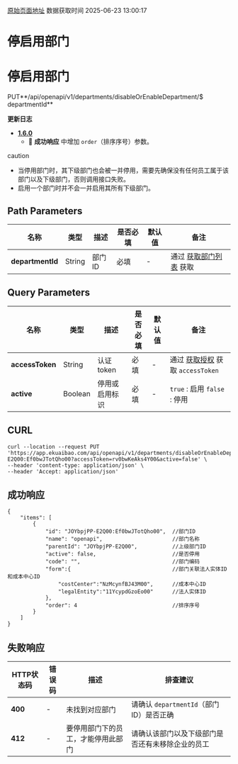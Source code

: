 [原始页面地址](https://docs.ekuaibao.com/docs/open-api/contacts/active-departments)
数据获取时间 2025-06-23 13:00:17

# 停启用部门

# 停启用部门  
  
PUT**/api/openapi/v1/departments/disableOrEnableDepartment/$ departmentId**

**更新日志**

  * [**1.6.0**](/updateLog/update-log#160)
    * 🐞 **成功响应** 中增加 `order`（排序序号）参数。



caution

  * 当停用部门时，其下级部门也会被一并停用，需要先确保没有任何员工属于该部门以及下级部门，否则调用接口失败。
  * 启用一个部门时并不会一并启用其所有下级部门。



## Path Parameters​

名称| 类型| 描述| 是否必填| 默认值| 备注  
---|---|---|---|---|---  
**departmentId**|  String| 部门ID| 必填| -| 通过 [获取部门列表](/docs/open-api/corporation/get-departments) 获取  
  
## Query Parameters​

名称| 类型| 描述| 是否必填| 默认值| 备注  
---|---|---|---|---|---  
**accessToken**|  String| 认证token| 必填| -| 通过 [获取授权](/docs/open-api/getting-started/auth) 获取 `accessToken`  
**active**|  Boolean| 停用或启用标识| 必填| -| `true` : 启用 `false` : 停用  
  
## CURL​
    
    
    curl --location --request PUT 'https://app.ekuaibao.com/api/openapi/v1/departments/disableOrEnableDepartment/$JOYbpjPP-E2Q00:Ef0bwJTotQho00?accessToken=rv0bwKeAks4Y00&active=false' \  
    --header 'content-type: application/json' \  
    --header 'Accept: application/json'  
    

## 成功响应​
    
    
    {  
        "items": [  
            {  
                "id": "JOYbpjPP-E2Q00:Ef0bwJTotQho00",  //部门ID  
                "name": "openapi",                      //部门名称  
                "parentId": "JOYbpjPP-E2Q00",           //上级部门ID  
                "active": false,                        //是否停用  
                "code": "",                             //部门编码  
                "form":{                                //部门关联法人实体ID和成本中心ID  
                    "costCenter":"NzMcynfBJ43M00",      //成本中心ID  
                    "legalEntity":"11YcypdGzoEo00"      //法人实体ID  
                },  
                "order": 4                              //排序序号  
            }  
        ]  
    }  
    

## 失败响应​

HTTP状态码| 错误码| 描述| 排查建议  
---|---|---|---  
**400**|  -| 未找到对应部门| 请确认 `departmentId`（部门ID）是否正确  
**412**|  -| 要停用部门下的员工，才能停用此部门| 请确认该部门以及下级部门是否还有未移除企业的员工
